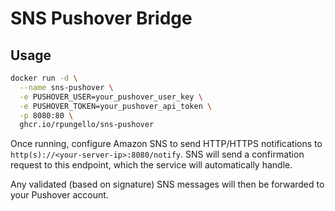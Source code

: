 # SNS Pushover Bridge

## Usage

```bash
docker run -d \
  --name sns-pushover \
  -e PUSHOVER_USER=your_pushover_user_key \
  -e PUSHOVER_TOKEN=your_pushover_api_token \
  -p 8080:80 \
  ghcr.io/rpungello/sns-pushover
```

Once running, configure Amazon SNS to send HTTP/HTTPS notifications to `http(s)://<your-server-ip>:8080/notify`.
SNS will send a confirmation request to this endpoint, which the service will automatically handle.

Any validated (based on signature) SNS messages will then be forwarded to your Pushover account.
